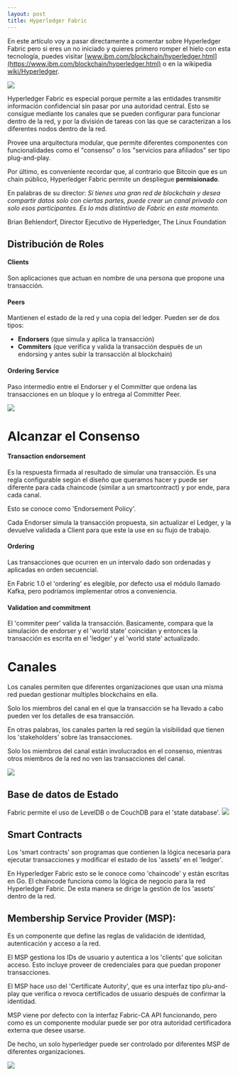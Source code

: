 ```yaml
---
layout: post
title: Hyperledger Fabric
---
```


En este artículo voy a  pasar directamente a comentar sobre Hyperledger Fabric pero si eres un no iniciado y quieres primero romper el hielo con esta tecnología, puedes visitar [www.ibm.com/blockchain/hyperledger.html](https://www.ibm.com/blockchain/hyperledger.html) o en la wikipedia [wiki/Hyperledger](https://es.wikipedia.org/wiki/Hyperledger).


![](https://hyperledger-fabric.readthedocs.io/en/release-1.1/_images/hyperledger_fabric_logo_color.png)

Hyperledger Fabric es especial porque permite a las entidades transmitir información confidencial sin pasar por una autoridad central. Esto se consigue mediante los canales que se pueden configurar para funcionar dentro de la red, y por la división de tareas con las que se caracterizan a los diferentes nodos dentro de la red.

Provee una arquitectura modular, que permite diferentes componentes con funcionalidades como el "consenso" o los "servicios para afiliados" ser tipo plug-and-play.

Por último, es conveniente recordar que, al contrario que Bitcoin que es un chain público, Hyperledger Fabric permite un despliegue **permisionado**.

En palabras de su director:
*Si tienes una gran red de blockchain y desea compartir datos solo con ciertas partes, puede crear un canal privado con solo esos participantes. Es lo más distintivo de Fabric en este momento.*

Brian Behlendorf, Director Ejecutivo de Hyperledger, The Linux Foundation

## Distribución de Roles
#### Clients
Son aplicaciones que actuan en nombre de una persona que propone una transacción.
#### Peers
Mantienen el estado de la red y una copia del ledger. Pueden ser de dos tipos:
* **Endorsers** (que simula y aplica la transacción)
* **Commiters** (que verifica y valida la transacción después de un endorsing y antes subir la transacción al blockchain)

#### Ordering Service
Paso intermedio entre el Endorser y el Committer que ordena las transacciones en un bloque y lo entrega al Committer Peer.

![](https://www.researchgate.net/profile/Xueping_Liang/publication/320337312/figure/fig2/AS:550838383120385@1508341512997/Data-Sharing-and-Collaboration-Using-Hyperledger-Fabric-and-Channel-for-Mobile-Users.png)

# Alcanzar el Consenso
#### Transaction endorsement
Es la respuesta firmada al resultado de simular una transacción. Es una regla configurable según el diseño que queramos hacer y puede ser diferente para cada chaincode (similar a un smartcontract) y por ende, para cada canal.

Esto se conoce como 'Endorsement Policy'.

Cada Endorser simula la transacción propuesta, sin actualizar el Ledger, y la devuelve validada a Client para que este la use en su flujo de trabajo.


#### Ordering
Las transacciones que ocurren en un intervalo dado son ordenadas y aplicadas en orden secuencial.

En Fabric 1.0 el 'ordering' es elegible, por defecto usa el módulo llamado Kafka, pero podríamos implementar otros a conveniencia.


#### Validation and commitment

El 'commiter peer' valida la transacción. Basicamente, compara que la simulación de endorser y el 'world state' coincidan y entonces la transacción es escrita en el 'ledger' y el 'world state' actualizado.


# Canales
Los canales permiten que diferentes organizaciones que usan una misma red puedan gestionar multiples blockchains en ella.

Solo los miembros del canal en el que la transacción se ha llevado a cabo pueden ver los detalles de esa transacción.

En otras palabras, los canales parten la red según la visibilidad que tienen los 'stakeholders' sobre las transacciones.

Solo los miembros del canal están involucrados en el consenso, mientras otros miembros de la red no ven las transacciones del canal.

![](https://prod-edxapp.edx-cdn.org/assets/courseware/v1/b23a6aaaa627620a0ab161c556ff87b3/asset-v1:LinuxFoundationX+LFS171x+3T2017+type@asset+block/Key_Components_Channels.png)


## Base de datos de Estado
Fabric permite el uso de LevelDB o de CouchDB para el 'state database'.
![](https://prod-edxapp.edx-cdn.org/assets/courseware/v1/9fa87a2726077cff05169f85584224ac/asset-v1:LinuxFoundationX+LFS171x+3T2017+type@asset+block/State_Database.png)

## Smart Contracts
Los 'smart contracts' son programas que contienen la lógica necesaria para ejecutar transacciones y modificar el estado de los 'assets' en el 'ledger'.

En Hyperledger Fabric esto se le conoce como 'chaincode' y están escritas en Go. El chaincode funciona como la lógica de negocio para la red Hyperledger Fabric. De esta manera se dirige la gestión de los 'assets' dentro de la red.


## Membership Service Provider (MSP):

Es un componente que define las reglas de validación de identidad, autenticación y acceso a la red.

El MSP gestiona los IDs de usuario y autentica a los 'clients' que solicitan acceso. Esto incluye proveer de credenciales para que puedan proponer transacciones.

El MSP hace uso del 'Certificate Autority', que es una interfaz tipo plu-and-play que verifica o revoca certificados de usuario después de confirmar la identidad.

MSP viene por defecto con la interfaz Fabric-CA API funcionando, pero como es un componente modular puede ser por  otra autoridad certificadora externa que desee usarse.

De hecho, un solo hyperledger puede ser controlado por diferentes MSP de diferentes organizaciones.

![](https://prod-edxapp.edx-cdn.org/assets/courseware/v1/2fe3f7dc2fa52699a96ef7948432113b/asset-v1:LinuxFoundationX+LFS171x+3T2017+type@asset+block/The_role_of_membership_service_provider.jpg)
 







